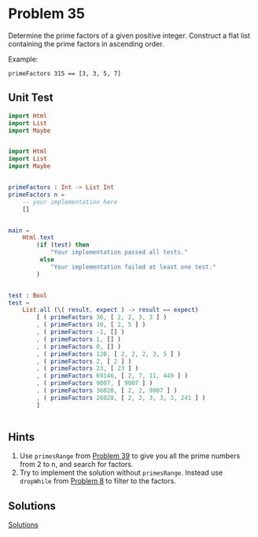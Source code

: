 # Problem 35
Determine the prime factors of a given positive integer. Construct a flat list containing the prime factors in ascending order.

Example:
```
primeFactors 315 == [3, 3, 5, 7]
```

## Unit Test
```elm
import Html 
import List
import Maybe


import Html
import List
import Maybe


primeFactors : Int -> List Int
primeFactors n =
    -- your implementation here
    []


main =
    Html.text
        (if (test) then
            "Your implementation passed all tests."
         else
            "Your implementation failed at least one test."
        )


test : Bool
test =
    List.all (\( result, expect ) -> result == expect)
        [ ( primeFactors 36, [ 2, 2, 3, 3 ] )
        , ( primeFactors 10, [ 2, 5 ] )
        , ( primeFactors -1, [] )
        , ( primeFactors 1, [] )
        , ( primeFactors 0, [] )
        , ( primeFactors 120, [ 2, 2, 2, 3, 5 ] )
        , ( primeFactors 2, [ 2 ] )
        , ( primeFactors 23, [ 23 ] )
        , ( primeFactors 69146, [ 2, 7, 11, 449 ] )
        , ( primeFactors 9007, [ 9007 ] )
        , ( primeFactors 36028, [ 2, 2, 9007 ] )
        , ( primeFactors 26028, [ 2, 2, 3, 3, 3, 241 ] )
        ]
     
```

## Hints
1. Use ```primesRange``` from  [Problem 39](p39.md) to give you all the prime numbers from 2 to n, and search for factors.
2. Try to implement the solution without ```primesRange```. Instead use ```dropWhile``` from [Problem 8](problem_8_solutions.md) to filter to the factors.

## Solutions
[Solutions](../s/s35.md)